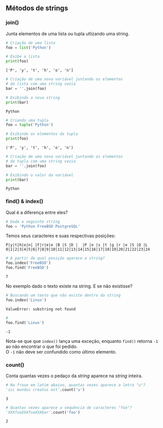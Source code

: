 ## Métodos de strings

### join()

Junta elementos de uma lista ou tupla utlizando uma string.

```python
# Criação de uma lista
foo = list('Python')

# Exibe a lista
print(foo)
```

```
['P', 'y', 't', 'h', 'o', 'n']
```

```python
# Criação de uma nova variável juntando os elementos
# da lista com uma string vazia
bar = ''.join(foo)

# Exibindo a nova string
print(bar)
```

```
Python
```

```python
# Criando uma tupla
foo = tuple('Python')

# Exibindo os elementos da tupla
print(foo)
```

```
('P', 'y', 't', 'h', 'o', 'n')
```

```python
# Criação de uma nova variável juntando os elementos
# da tupla com uma string vazia
bar = ''.join(foo)

# Exibindo o valor da variável
print(bar)
```

```
Python
```

### find() & index()

Qual é a diferença entre eles?

```python
# Dada a seguinte string
foo = 'Python FreeBSD PostgreSQL'
```

Temos seus caracteres e suas respectivas posições:

    P|y|t|h|o|n| |F|r|e|e |B |S |D |  |P |o |s |t |g |r |e |S |Q |L
    0|1|2|3|4|5|6|7|8|9|10|11|12|13|14|15|16|17|18|19|20|21|22|23|24

```python
# A partir de qual posição aparece a string?
foo.index('FreeBSD')
foo.find('FreeBSD')
```

```
7
```

No exemplo dado o texto existe na string. E se não existisse?

```python
# Buscando um texto que não existe dentro da string
foo.index('Linux')
```

```
ValueError: substring not found
```

```python
#
foo.find('Linux')
```

```
-1
```

Nota-se que que `index()` lança uma exceção, enquanto `find()` retorna `-1` ao
não encontrar o que foi pedido.  
O `-1` não deve ser confundido como último elemento.

### count()

Conta quantas vezes o pedaço da *string* aparece na *string* inteira.  

```python
# Na frase em latim abaixo, quantas vezes aparece a letra "u"?
'sic mundus creatus est'.count('u')
```

```
3
```

```python
# Quantas vezes aparece a sequência de caracteres "foo"?
'XXXfooXXXfooXXXbar'.count('foo')
```

```
2
```

